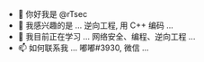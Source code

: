 - 👋 你好我是 @rTsec
- 👀 我感兴趣的是 ... 逆向工程, 用 C++ 编码 ...
- 🌱 我目前正在学习 ... 网络安全、编程、逆向工程 ...
- 📫 如何联系我 ... 嘟嘟#3930, 微信 ...
